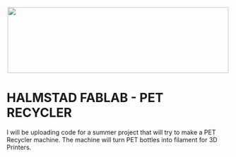 <p align="center">
  <img width="500" height="150" src="https://i.imgur.com/0Yd6wvD.png">
</p>



# HALMSTAD FABLAB - PET RECYCLER
I will be uploading code for a summer project that will try to make a PET Recycler machine. The machine will turn PET bottles into filament for 3D Printers.
